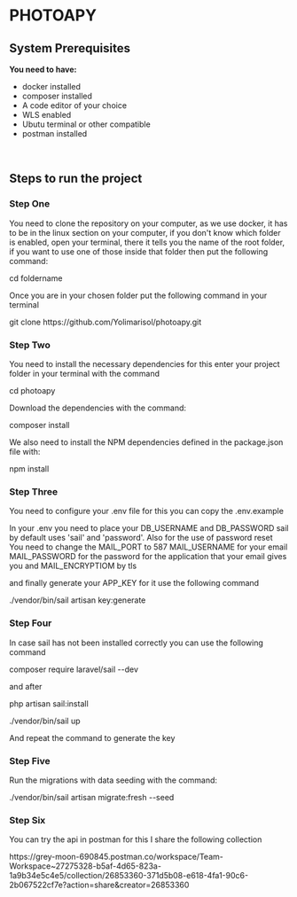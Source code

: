 <h1>PHOTOAPY</h1>
<h2>System Prerequisites</h2>

<p><b>You need to have:</b></p>
<ul>
    <li>docker installed</li>
    <li>composer installed</li>
    <li>A code editor of your choice</li>
    <li>WLS enabled</li>
    <li>Ubutu terminal or other compatible</li>
    <li>postman installed</li>
</ul><br>

<h2>Steps to run the project</h2>

<h3>Step One</h3>

<p>You need to clone the repository on your computer, as we use docker, it has to be in the linux section on your computer, if you don't know which folder is enabled, open your terminal, there it tells you the name of the root folder, if you want to use one of those inside that folder then put the following command:</p>
<p>cd foldername</p>
<p>Once you are in your chosen folder put the following command in your terminal</p>
<p>git clone https://github.com/Yolimarisol/photoapy.git</p>

<h3>Step Two</h3>
<p>You need to install the necessary dependencies for this enter your project folder in your terminal with the command</p>
<p>cd photoapy</p>
<p>Download the dependencies with the command:</p>
<p>composer install</p>
<p>We also need to install the NPM dependencies defined in the package.json file with:</p>
<p>npm install</p>
<h3>Step Three</h3>
<p>You need to configure your .env file for this you can copy the .env.example</p>
<p>In your .env you need to place your DB_USERNAME and DB_PASSWORD sail by
  default uses 'sail' and 'password'. Also for the use of password reset
You need to change the MAIL_PORT to 587
MAIL_USERNAME for your email
MAIL_PASSWORD for the password for the application that your email gives you
and MAIL_ENCRYPTIOM by tls</p>
<p>and finally generate your APP_KEY for it use the following command</p>
<p>./vendor/bin/sail artisan key:generate</p>
<h3>Step Four</h3>
<p>In case sail has not been installed correctly you can use the following command</p>
<p>composer require laravel/sail --dev</p>
<p>and after</p>
<p>php artisan sail:install</p>
<p>./vendor/bin/sail up</p>
<p>And repeat the command to generate the key</p>
<h3>Step Five</h3>
<p>
Run the migrations with data seeding with the command:</p>
<p>./vendor/bin/sail artisan migrate:fresh --seed</p>
<h3>Step Six</h3>
<p>You can try the api in postman for this I share the following collection</p>
<p><a> https://grey-moon-690845.postman.co/workspace/Team-Workspace~27275328-b5af-4d65-823a-1a9b34e5c4e5/collection/26853360-371d5b08-e618-4fa1-90c6-2b067522cf7e?action=share&creator=26853360 </a></p>


